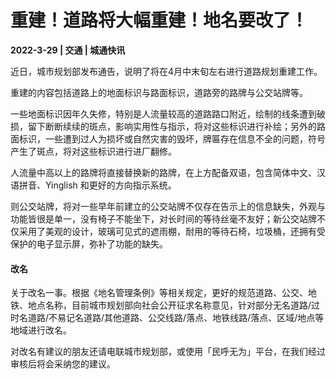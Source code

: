 # 重建！道路将大幅重建！地名要改了！

**2022-3-29 | 交通 | 城通快讯**

近日，城市规划部发布通告，说明了将在4月中末旬左右进行道路规划重建工作。

重建的内容包括道路上的地面标识与路面标识，道路旁的路牌与公交站牌等。

一些地面标识因年久失修，特别是人流量较高的道路路口附近，绘制的线条遭到破损，留下断断续续的斑点，影响实用性与指示，将对这些标识进行补绘；另外的路面标识，一些遭到过人为损坏或自然灾害的毁坏，牌匾存在信息不全的问题，符号产生了斑点，将对这些标识进行进厂翻修。

人流量中高以上的路牌将直接替换新的路牌，在上方配备双语，包含简体中文、汉语拼音、Yinglish 和更好的方向指示系统。

则公交站牌，将对一些早年前建立的公交站牌不仅存在告示上的信息缺失，外观与功能皆很是单一，没有椅子不能坐下，对长时间的等待丝毫不友好；新公交站牌不仅采用了美观的设计，玻璃可见式的遮雨棚，耐用的等待石椅，垃圾桶，还拥有受保护的电子显示屏，弥补了功能的缺失。

#### 改名

关于改名一事。根据《地名管理条例》等相关规定，更好的规范道路、公交、地铁、地点名称，目前城市规划部向社会公开征求名称意见，针对部分无名道路/过时名道路/不易记名道路/其他道路、公交线路/落点、地铁线路/落点、区域/地点等地域进行改名。

对改名有建议的朋友还请电联城市规划部，或使用「民呼无为」平台，在我们经过审核后将会采纳您的建议。
